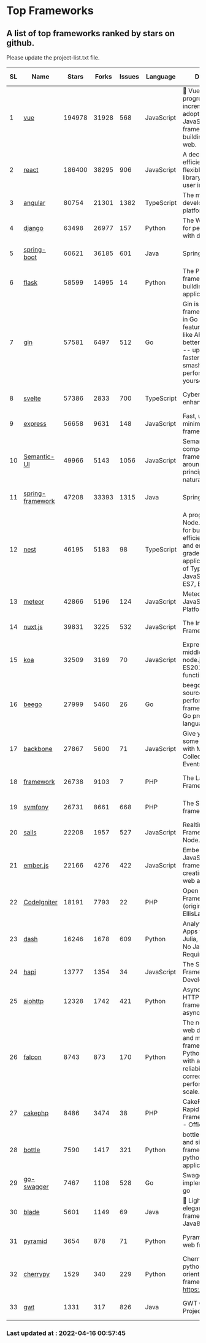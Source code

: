 # Top Frameworks
## A list of top frameworks ranked by stars on github.  
Please update the project-list.txt file.

| SL| Name  | Stars| Forks| Issues | Language | Description | Last Commit |
| --| ------| -----| ---- | ------ | -------- | ----------- | ----------- |
| 1 | [vue](https://github.com/vuejs/vue) | 194978 | 31928 | 568 | JavaScript | 🖖 Vue.js is a progressive, incrementally-adoptable JavaScript framework for building UI on the web. | 2022-02-22 18:38:12 |
| 2 | [react](https://github.com/facebook/react) | 186400 | 38295 | 906 | JavaScript | A declarative, efficient, and flexible JavaScript library for building user interfaces. | 2022-04-15 15:35:35 |
| 3 | [angular](https://github.com/angular/angular) | 80754 | 21301 | 1382 | TypeScript | The modern web developer’s platform | 2022-04-15 21:38:16 |
| 4 | [django](https://github.com/django/django) | 63498 | 26977 | 157 | Python | The Web framework for perfectionists with deadlines. | 2022-04-15 20:00:28 |
| 5 | [spring-boot](https://github.com/spring-projects/spring-boot) | 60621 | 36185 | 601 | Java | Spring Boot | 2022-04-15 14:44:23 |
| 6 | [flask](https://github.com/pallets/flask) | 58599 | 14995 | 14 | Python | The Python micro framework for building web applications. | 2022-04-08 18:06:32 |
| 7 | [gin](https://github.com/gin-gonic/gin) | 57581 | 6497 | 512 | Go | Gin is a HTTP web framework written in Go (Golang). It features a Martini-like API with much better performance -- up to 40 times faster. If you need smashing performance, get yourself some Gin. | 2022-03-29 06:03:54 |
| 8 | [svelte](https://github.com/sveltejs/svelte) | 57386 | 2833 | 700 | TypeScript | Cybernetically enhanced web apps | 2022-04-14 14:31:03 |
| 9 | [express](https://github.com/expressjs/express) | 56658 | 9631 | 148 | JavaScript | Fast, unopinionated, minimalist web framework for node. | 2022-03-21 02:59:20 |
| 10 | [Semantic-UI](https://github.com/Semantic-Org/Semantic-UI) | 49966 | 5143 | 1056 | JavaScript | Semantic is a UI component framework based around useful principles from natural language. | 2018-10-21 20:59:02 |
| 11 | [spring-framework](https://github.com/spring-projects/spring-framework) | 47208 | 33393 | 1315 | Java | Spring Framework | 2022-04-15 09:47:25 |
| 12 | [nest](https://github.com/nestjs/nest) | 46195 | 5183 | 98 | TypeScript | A progressive Node.js framework for building efficient, scalable, and enterprise-grade server-side applications on top of TypeScript & JavaScript (ES6, ES7, ES8) 🚀 | 2022-04-11 06:22:47 |
| 13 | [meteor](https://github.com/meteor/meteor) | 42866 | 5196 | 124 | JavaScript | Meteor, the JavaScript App Platform | 2022-04-11 18:03:52 |
| 14 | [nuxt.js](https://github.com/nuxt/nuxt.js) | 39831 | 3225 | 532 | JavaScript | The Intuitive Vue(2) Framework | 2021-12-17 13:20:07 |
| 15 | [koa](https://github.com/koajs/koa) | 32509 | 3169 | 70 | JavaScript | Expressive middleware for node.js using ES2017 async functions | 2022-04-06 16:09:57 |
| 16 | [beego](https://github.com/beego/beego) | 27999 | 5460 | 26 | Go | beego is an open-source, high-performance web framework for the Go programming language. | 2022-04-13 14:16:01 |
| 17 | [backbone](https://github.com/jashkenas/backbone) | 27867 | 5600 | 71 | JavaScript | Give your JS App some Backbone with Models, Views, Collections, and Events | 2022-02-26 00:31:21 |
| 18 | [framework](https://github.com/laravel/framework) | 26738 | 9103 | 7 | PHP | The Laravel Framework. | 2022-04-15 22:10:31 |
| 19 | [symfony](https://github.com/symfony/symfony) | 26731 | 8661 | 668 | PHP | The Symfony PHP framework | 2022-04-15 15:20:02 |
| 20 | [sails](https://github.com/balderdashy/sails) | 22208 | 1957 | 527 | JavaScript | Realtime MVC Framework for Node.js | 2022-03-19 01:23:36 |
| 21 | [ember.js](https://github.com/emberjs/ember.js) | 22166 | 4276 | 422 | JavaScript | Ember.js - A JavaScript framework for creating ambitious web applications | 2022-04-15 18:56:45 |
| 22 | [CodeIgniter](https://github.com/bcit-ci/CodeIgniter) | 18191 | 7793 | 22 | PHP | Open Source PHP Framework (originally from EllisLab) | 2022-03-03 13:29:55 |
| 23 | [dash](https://github.com/plotly/dash) | 16246 | 1678 | 609 | Python | Analytical Web Apps for Python, R, Julia, and Jupyter. No JavaScript Required. | 2022-04-15 20:01:44 |
| 24 | [hapi](https://github.com/hapijs/hapi) | 13777 | 1354 | 34 | JavaScript | The Simple, Secure Framework Developers Trust | 2022-03-02 14:32:29 |
| 25 | [aiohttp](https://github.com/aio-libs/aiohttp) | 12328 | 1742 | 421 | Python | Asynchronous HTTP client/server framework for asyncio and Python | 2022-04-14 17:36:54 |
| 26 | [falcon](https://github.com/falconry/falcon) | 8743 | 873 | 170 | Python | The no-nonsense web data plane API and microservices framework for Python developers, with a focus on reliability, correctness, and performance at scale. | 2022-04-09 10:56:54 |
| 27 | [cakephp](https://github.com/cakephp/cakephp) | 8486 | 3474 | 38 | PHP | CakePHP: The Rapid Development Framework for PHP - Official Repository | 2022-04-13 14:20:14 |
| 28 | [bottle](https://github.com/bottlepy/bottle) | 7590 | 1417 | 321 | Python | bottle.py is a fast and simple micro-framework for python web-applications. | 2022-03-01 21:05:57 |
| 29 | [go-swagger](https://github.com/go-swagger/go-swagger) | 7467 | 1108 | 528 | Go | Swagger 2.0 implementation for go | 2022-03-30 21:17:16 |
| 30 | [blade](https://github.com/lets-blade/blade) | 5601 | 1149 | 69 | Java | :rocket: Lightning fast and elegant mvc framework for Java8 | 2020-03-22 13:39:23 |
| 31 | [pyramid](https://github.com/Pylons/pyramid) | 3654 | 878 | 71 | Python | Pyramid - A Python web framework | 2022-03-13 22:49:13 |
| 32 | [cherrypy](https://github.com/cherrypy/cherrypy) | 1529 | 340 | 229 | Python | CherryPy is a pythonic, object-oriented HTTP framework.      https://cherrypy.dev | 2022-03-13 22:31:07 |
| 33 | [gwt](https://github.com/gwtproject/gwt) | 1331 | 317 | 826 | Java | GWT Open Source Project | 2022-02-10 23:35:12 |

### Last updated at : 2022-04-16 00:57:45
